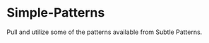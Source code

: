 Simple-Patterns
===============

Pull and utilize some of the patterns available from Subtle Patterns.
